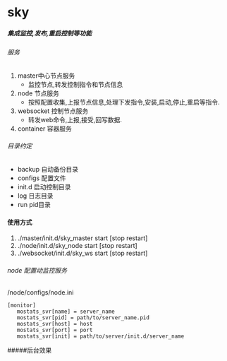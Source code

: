 sky
===
##### 集成监控,发布,重启控制等功能

###### 服务
1. master中心节点服务
   * 监控节点,转发控制指令和节点信息
2. node 节点服务
   * 按照配置收集,上报节点信息,处理下发指令,安装,启动,停止,重启等指令.
3. websocket 控制节点服务
   * 转发web命令,上报,接受,回写数据.
4. container 容器服务
   
###### 目录约定
   * backup 自动备份目录
   * configs 配置文件
   * init.d 启动控制目录
   * log 日志目录
   * run pid目录

#### 使用方式

1. ./master/init.d/sky_master start [stop restart]
2. ./node/init.d/sky_node start [stop restart]
3. ./websocket/init.d/sky_ws start [stop restart]

###### node 配置动监控服务
/node/configs/node.ini
```
[monitor]
   mostats_svr[name] = server_name
   mostats_svr[pid] = path/to/server_name.pid
   mostats_svr[host] = host
   mostats_svr[port] = port
   mostats_svr[init] = path/to/server/init.d/server_name
```
#####后台效果

